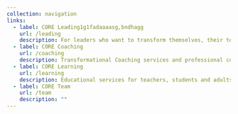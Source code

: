 ```yaml
---
collection: navigation
links:
  - label: CORE Leading1g1fadaaaasg,bndhagg
    url: /leading
    description: For leaders who want to transform themselves, their teams & companies
  - label: CORE Coaching
    url: /coaching
    description: Transformational Coaching services and professional coaching certifications
  - label: CORE Learning
    url: /learning
    description: Educational services for teachers, students and adults in transition
  - label: CORE Team
    url: /team
    description: ""
---
```

